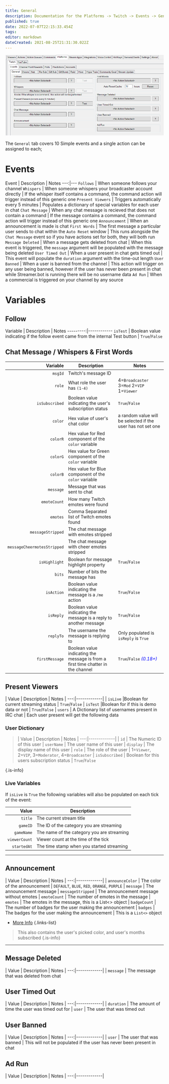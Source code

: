 ```yaml
---
title: General
description: Documentation for the Platforms -> Twitch -> Events -> General tab
published: true
date: 2022-07-07T22:15:33.454Z
tags: 
editor: markdown
dateCreated: 2021-08-25T21:31:30.022Z
---
```




![twitch-events-general-0110.png](/twitch-events-general-0110.png)

The `General` tab covers 10 Simple events and a single action can be assigned to each; 

# Events

Event | Description | Notes
---:|---
`Follows` | When someone follows your channel
`Whispers` | When someone whispers your broadcaster account directly | If the whisper itself contains a command, the command action will trigger instead of this generic one
`Present Viewers` | Triggers automatically every 5 minutes | Populates a dictionary of special variables for each user in chat
`Chat Message` | When any chat message is recieved that does not contain a command | If the message contains a command, the command action will trigger instead of this generic one
`Announcement` | When an announcement is made is chat
`First Words` | The first message a particular user sends to chat within the `Auto Reset` window | This runs alongside the `Chat Message` event so if you have actions set for both, they will both run
`Message Deleted` | When a message gets deleted from chat | When this event is triggered, the `message` argument will be populated with the message being deleted
`User Timed Out` | When a user present in chat gets timed out | This event will populate the `duration` argument with the time-out length
`User Banned` | When a user is banned from the channel | This action will trigger on any user being banned, however if the user has never been present in chat while Streamer.bot is running there will be no username data
`Ad Run` | When a commercial is triggered on your channel by any source


# Variables 

## Follow
Variable | Description | Notes
---------:|------------
`isTest` | Boolean value indicating if the follow event came from the internal Test button | `True`/`False`

## Chat Message / Whispers & First Words

Variable | Description| Notes
---------:|------------|---
`msgId` | Twitch's message ID 
`role` | What role the user has `(1-4)` | 4=`Broadcaster` 3=`Mod` 2=`VIP` 1=`Viewer`
`isSubscribed` | Boolean value indicating the user's subscription status |  `True`/`False`
`color` | Hex value of user's chat color | a random value will be selected if the user has not set one
`colorR` | Hex value for Red component of the `color` variable
`colorG` | Hex value for Green component of the `color` variable
`colorB` | Hex value for Blue component of the `color` variable
`message` | Message that was sent to chat
`emoteCount` | How many Twitch emotes were found
`emotes` | Comma Separated list of Twitch emotes found
`messageStripped` | The chat message with emotes stripped
`messageCheermotesStripped` | The chat message with cheer emotes stripped
`isHighlight` | Boolean for message highlight property | `True`/`False`
`bits` | Number of bits the message has
`isAction` | Boolean value indicating the message is a `/me` action | `True`/`False`
`isReply`| Boolean value indicating the message is a reply to another message | `True`/`False` 
`replyTo`| The username the message is replying to | Only populated is `isReply` is `True` 
`firstMessage` | Boolean value indicating the message is from a first time chatter in the channel | `True`/`False` <span style="color:blue">*(0.18+)*</span>

## Present Viewers

| Value | Description | Notes
|   ---:|-------------|
| `isLive` |Boolean for current streaming status |  `True`/`False` 
| `isTest` |Boolean for if this is demo data or not |  `True`/`False` 
| `users` | A Dictionary list of usernames present in IRC chat | Each user present will get the following data


### User Dictionary
>
> 
> 
> 
> | Value | Description | Notes
> |   ---:|-------------|
> | `id` | The Numeric ID of this user
> | `userName` | The user name of this user
> | `display` | The display name of this user
> | `role` | The role of the user | 1=`Viewer`, 2=`VIP`, 3=`Moderator`, 4=`Broadcaster`
> | `isSubscribed` | Boolean for this users subscription status |  `True`/`False` 

{.is-info}


### Live Variables 

If `isLive` is `True` the following variables will also be populated on each tick of the event:

| Value | Description |
|   ---:|-------------|
| `title` | The current stream title
| `gameID` | The ID of the category you are streaming
| `gameName` | The name of the category you are streaming
| `viewerCount` | Viewer count at the time of the tick
| `startedAt` | The time stamp when you started streaming

***

## Announcement

| Value | Description | Notes
|   ---:|-------------|
| `announceColor` | The color of the announcement | `DEFAULT`, `BLUE`, `RED`, `ORANGE`, `PURPLE`
| `message` | The announcement message
| `messageStripped` | The announcement message without emotes
| `emoteCount` | The number of emotes in the message
| `emotes` | The emotes in the message, this is a List<> object
| `badgeCount` | The number of badges for the user making the announcement
| `badges` | The badges for the user making the announcement | This is a `List<>` object

- [More Info](/en/Twitch/Announcement)
{.links-list}

> This also contains the user's picked color, and user's months subscribed
{.is-info}

***

## Message Deleted

| Value | Description | Notes
|   ---:|-------------|
| `message` | The message that was deleted from chat

## User Timed Out

| Value | Description | Notes
|   ---:|-------------|
| `duration` | The amount of time the user was timed out for
| `user` | The user that was timed out 

## User Banned

| Value | Description | Notes
|   ---:|-------------|
| `user` | The user that was banned | This will not be populated if the user has never been present in chat

## Ad Run

| Value | Description | Notes
|   ---:|-------------|


